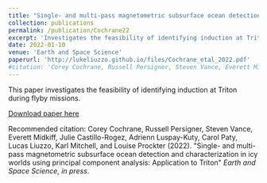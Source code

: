 ```yaml
---
title: "Single- and multi-pass magnetometric subsurface ocean detection and characterization in icy worlds using principal component analysis: Application to Triton"
collection: publications
permalink: /publication/Cochrane22
excerpt: 'Investigates the feasibility of identifying induction at Triton.'
date: 2022-01-10
venue: 'Earth and Space Science'
paperurl: 'http://lukeliuzzo.github.io/files/Cochrane_etal_2022.pdf'
#citation: 'Corey Cochrane, Russell Persigner, Steven Vance, Everett Midkiff, Julie Castillo-Rogez, Adrienn Luspay-Kuty, Carol Paty, Lucas Liuzzo, Karl Mitchell, and Louise Prockter (2022). <i>Earth and Space Science, in press</i>'.
---
```

This paper investigates the feasibility of identifying induction at Triton during flyby missions.

[Download paper here](http://lukeliuzzo.github.io/files/Cochrane_etal_2022.pdf)

Recommended citation: Corey Cochrane, Russell Persigner, Steven Vance, Everett Midkiff, Julie Castillo-Rogez, Adrienn Luspay-Kuty, Carol Paty, Lucas Liuzzo, Karl Mitchell, and Louise Prockter (2022). "Single- and multi-pass magnetometric subsurface ocean detection and characterization in icy worlds using principal component analysis: Application to Triton" <i>Earth and Space Science, in press</i>.
